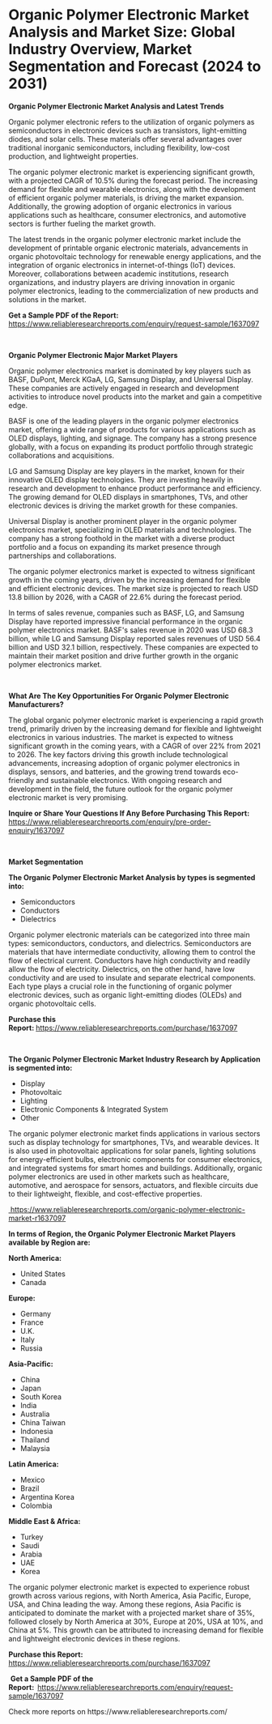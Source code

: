 <p><h1>Organic Polymer Electronic Market Analysis and Market Size: Global Industry Overview, Market Segmentation and Forecast (2024 to 2031)</h1></p><p><strong>Organic Polymer Electronic Market Analysis and Latest Trends</strong></p>
<p><p>Organic polymer electronic refers to the utilization of organic polymers as semiconductors in electronic devices such as transistors, light-emitting diodes, and solar cells. These materials offer several advantages over traditional inorganic semiconductors, including flexibility, low-cost production, and lightweight properties.</p><p>The organic polymer electronic market is experiencing significant growth, with a projected CAGR of 10.5% during the forecast period. The increasing demand for flexible and wearable electronics, along with the development of efficient organic polymer materials, is driving the market expansion. Additionally, the growing adoption of organic electronics in various applications such as healthcare, consumer electronics, and automotive sectors is further fueling the market growth.</p><p>The latest trends in the organic polymer electronic market include the development of printable organic electronic materials, advancements in organic photovoltaic technology for renewable energy applications, and the integration of organic electronics in internet-of-things (IoT) devices. Moreover, collaborations between academic institutions, research organizations, and industry players are driving innovation in organic polymer electronics, leading to the commercialization of new products and solutions in the market.</p></p>
<p><strong>Get a Sample PDF of the Report:&nbsp;</strong> <a href="https://www.reliableresearchreports.com/enquiry/request-sample/1637097">https://www.reliableresearchreports.com/enquiry/request-sample/1637097</a></p>
<p>&nbsp;</p>
<p><strong>Organic Polymer Electronic Major Market Players</strong></p>
<p><p>Organic polymer electronics market is dominated by key players such as BASF, DuPont, Merck KGaA, LG, Samsung Display, and Universal Display. These companies are actively engaged in research and development activities to introduce novel products into the market and gain a competitive edge.</p><p>BASF is one of the leading players in the organic polymer electronics market, offering a wide range of products for various applications such as OLED displays, lighting, and signage. The company has a strong presence globally, with a focus on expanding its product portfolio through strategic collaborations and acquisitions.</p><p>LG and Samsung Display are key players in the market, known for their innovative OLED display technologies. They are investing heavily in research and development to enhance product performance and efficiency. The growing demand for OLED displays in smartphones, TVs, and other electronic devices is driving the market growth for these companies.</p><p>Universal Display is another prominent player in the organic polymer electronics market, specializing in OLED materials and technologies. The company has a strong foothold in the market with a diverse product portfolio and a focus on expanding its market presence through partnerships and collaborations.</p><p>The organic polymer electronics market is expected to witness significant growth in the coming years, driven by the increasing demand for flexible and efficient electronic devices. The market size is projected to reach USD 13.8 billion by 2026, with a CAGR of 22.6% during the forecast period.</p><p>In terms of sales revenue, companies such as BASF, LG, and Samsung Display have reported impressive financial performance in the organic polymer electronics market. BASF's sales revenue in 2020 was USD 68.3 billion, while LG and Samsung Display reported sales revenues of USD 56.4 billion and USD 32.1 billion, respectively. These companies are expected to maintain their market position and drive further growth in the organic polymer electronics market.</p></p>
<p>&nbsp;</p>
<p><strong>What Are The Key Opportunities For Organic Polymer Electronic Manufacturers?</strong></p>
<p><p>The global organic polymer electronic market is experiencing a rapid growth trend, primarily driven by the increasing demand for flexible and lightweight electronics in various industries. The market is expected to witness significant growth in the coming years, with a CAGR of over 22% from 2021 to 2026. The key factors driving this growth include technological advancements, increasing adoption of organic polymer electronics in displays, sensors, and batteries, and the growing trend towards eco-friendly and sustainable electronics. With ongoing research and development in the field, the future outlook for the organic polymer electronic market is very promising.</p></p>
<p><strong>Inquire or Share Your Questions If Any Before Purchasing This Report:</strong> <a href="https://www.reliableresearchreports.com/enquiry/pre-order-enquiry/1637097">https://www.reliableresearchreports.com/enquiry/pre-order-enquiry/1637097</a></p>
<p>&nbsp;</p>
<p><strong>Market Segmentation</strong></p>
<p><strong>The Organic Polymer Electronic Market Analysis by types is segmented into:</strong></p>
<p><ul><li>Semiconductors</li><li>Conductors</li><li>Dielectrics</li></ul></p>
<p><p>Organic polymer electronic materials can be categorized into three main types: semiconductors, conductors, and dielectrics. Semiconductors are materials that have intermediate conductivity, allowing them to control the flow of electrical current. Conductors have high conductivity and readily allow the flow of electricity. Dielectrics, on the other hand, have low conductivity and are used to insulate and separate electrical components. Each type plays a crucial role in the functioning of organic polymer electronic devices, such as organic light-emitting diodes (OLEDs) and organic photovoltaic cells.</p></p>
<p><strong>Purchase this Report:&nbsp;</strong><a href="https://www.reliableresearchreports.com/purchase/1637097">https://www.reliableresearchreports.com/purchase/1637097</a></p>
<p>&nbsp;</p>
<p><strong>The Organic Polymer Electronic Market Industry Research by Application is segmented into:</strong></p>
<p><ul><li>Display</li><li>Photovoltaic</li><li>Lighting</li><li>Electronic Components & Integrated System</li><li>Other</li></ul></p>
<p><p>The organic polymer electronic market finds applications in various sectors such as display technology for smartphones, TVs, and wearable devices. It is also used in photovoltaic applications for solar panels, lighting solutions for energy-efficient bulbs, electronic components for consumer electronics, and integrated systems for smart homes and buildings. Additionally, organic polymer electronics are used in other markets such as healthcare, automotive, and aerospace for sensors, actuators, and flexible circuits due to their lightweight, flexible, and cost-effective properties.</p></p>
<p><a href="https://www.reliableresearchreports.com/organic-polymer-electronic-market-r1637097">&nbsp;https://www.reliableresearchreports.com/organic-polymer-electronic-market-r1637097</a></p>
<p><strong>In terms of Region, the Organic Polymer Electronic Market Players available by Region are:</strong></p>
<p>
    <p> <strong> North America: </strong>
        <ul>
            <li>United States</li>
            <li>Canada</li>
        </ul>
        </p> 
    <p> <strong> Europe: </strong>
        <ul>
            <li>Germany</li>
            <li>France</li>
            <li>U.K.</li>
            <li>Italy</li>
            <li>Russia</li>
        </ul>
        </p> 
    <p> <strong> Asia-Pacific: </strong>
        <ul>
            <li>China</li>
            <li>Japan</li>
            <li>South Korea</li>
            <li>India</li>
            <li>Australia</li>
            <li>China Taiwan</li>
            <li>Indonesia</li>
            <li>Thailand</li>
            <li>Malaysia</li>
        </ul>
        </p> 
    <p> <strong> Latin America: </strong>
        <ul>
            <li>Mexico</li>
            <li>Brazil</li>
            <li>Argentina Korea</li>
            <li>Colombia</li>
        </ul>
        </p> 
    <p> <strong> Middle East & Africa: </strong>
        <ul>
            <li>Turkey</li>
            <li>Saudi</li>
            <li>Arabia</li>
            <li>UAE</li>
            <li>Korea</li>
        </ul>
    </p>
    </p>
<p><p>The organic polymer electronic market is expected to experience robust growth across various regions, with North America, Asia Pacific, Europe, USA, and China leading the way. Among these regions, Asia Pacific is anticipated to dominate the market with a projected market share of 35%, followed closely by North America at 30%, Europe at 20%, USA at 10%, and China at 5%. This growth can be attributed to increasing demand for flexible and lightweight electronic devices in these regions.</p></p>
<p><strong>Purchase this Report: </strong><a href="https://www.reliableresearchreports.com/purchase/1637097">https://www.reliableresearchreports.com/purchase/1637097</a></p>
<p>&nbsp;<strong>Get a Sample PDF of the Report:&nbsp;&nbsp;</strong><a href="https://www.reliableresearchreports.com/enquiry/request-sample/1637097">https://www.reliableresearchreports.com/enquiry/request-sample/1637097</a></p>
<p><strong></strong></p>
<p>Check more reports on https://www.reliableresearchreports.com/</p>